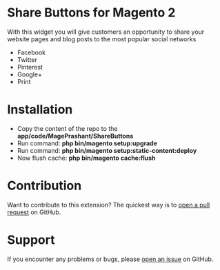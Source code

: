 # Share Buttons for Magento 2
With this widget you will give customers an opportunity to share your website pages and blog posts to the most popular social networks
- Facebook
- Twitter
- Pinterest
- Google+
- Print

# Installation

- Copy the content of the repo to the <b>app/code/MagePrashant/ShareButtons</b>
- Run command: <b>php bin/magento setup:upgrade</b>
- Run command: <b>php bin/magento setup:static-content:deploy</b>
- Now flush cache: <b>php bin/magento cache:flush</b>


# Contribution

Want to contribute to this extension? The quickest way is to <a href="https://help.github.com/articles/about-pull-requests/">open a pull request</a> on GitHub.

# Support

If you encounter any problems or bugs, please <a href="https://github.com/mageprashant/magento2-sharebuttons-module/issues">open an issue</a> on GitHub.